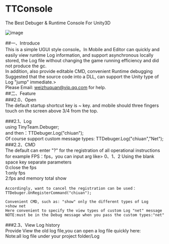 # TTConsole
The Best Debuger &amp; Runtime Console For Unity3D

![image](https://github.com/chiuan/TTConsole/blob/master/UI.png)

##一、Introduce   
This is a simple UGUI style console。In Mobile and Editor can quickly and easily view runtime Log information, and support asynchronous locally stored, the Log file without changing the game running efficiency and did not produce the gc.    
In addition, also provide editable CMD, convenient Runtime debugging    
Suggested that the source code into a DLL, can support the Unity type of Log "jump" immediate.>   
Please Email: weizhuquan@vip.qq.com for help.   
##二、Feature   
###2.0、Open   
The default startup shortcut key is ~ key. and mobile should three fingers touch on the screen above 3/4 from the top.    
    
###2.1、Log    
	using TinyTeam.Debuger;   
	and then：TTDebuger.Log("chiuan");    
	Of course support custom message types: TTDebuger.Log("chiuan","Net");    
###2.2、CMD    
	The default can enter "?" for the registration of all operational instructions    
	for example FPS：fps，you can input arg like> 0、1、2 Using the blank space key separate parameters   
	0:close the fps   
	1:only fps    
	2:fps and memory total show   
 
	Accordingly, want to cancel the registration can be used：TTDebuger.UnRegisterCommand("chiuan");    

	Convenient CMD, such as: "show" only the different types of Log   
	>show net   
	Here convenient to specify the view types of custom Log "net" message   
	NOTE:must be in the Debug message when you pass the custom types:"net"	    

###2.3、View Log history   
	Provide View the old log file,you can open a log file quickly here:   
	Note:all log file under your project folder/Log   
